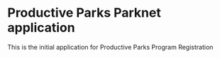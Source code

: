 # Productive Parks Parknet application

This is the initial application for Productive Parks Program Registration